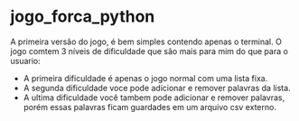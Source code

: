 # jogo_forca_python
A primeira versão do jogo, é bem simples contendo apenas o terminal.
O jogo comtem 3 níveis de dificuldade que são mais para mim do que para o usuario:
  - A primeira dificuldade é apenas o jogo normal com uma lista fixa.
  - A segunda dificuldade voce pode adicionar e remover palavras da lista.
  - A ultima dificuldade você tambem pode adicionar e remover palavras, porém essas palavras ficam guardades em um arquivo csv externo.
